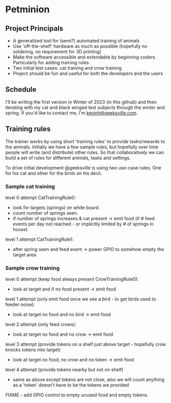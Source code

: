 # Petminion

## Project Principals

* A generalized tool for (semi?) automated training of animals
* Use 'off-the-shelf' hardware as much as possible (hopefully no soldering, no requirement for 3D printing)
* Make the software accessible and extendable by beginning coders.  Particularly for adding training rules.
* Two initial test cases: cat training and crow training
* Project should be fun and useful for both the developers and the users

## Schedule

I'll be writing the first version in Winter of 2023 (in this github) and then iterating with my cat and black winged test subjects through the winter and spring.
If you'd like to contact me, I'm kevinh@geeksville.com.

## Training rules

The trainer works by using short 'training rules' to provide tasks/rewards to the animals.  Initially we have a few sample rules, but hopefully over time people will write (and distribute) other rules.  So that collaboratively we can build a set of rules for different animals, tasks and settings.

To drive initial development @geeksville is using two use-case rules.  One for his cat and other for the birds on his deck.

### Sample cat training

level 0 attempt CatTrainingRule0:

- look for targets (springs) on white board.  
- count number of springs seen.
- if number of springs increases & cat present -> emit food (if # feed events per day not reached - or implicitly limited by # of springs in house)

level 1 attempt CatTrainingRule1:

- after spring seen and feed event -> power GPIO to somehow empty the target area

### Sample crow training

level 0 attempt (keep food always present CrowTrainingRule0):

- look at target and if no food present -> emit food

level 1 attempt (only emit food once we see a bird - to get birds used to feeder noise):

- look at target no food and no bird -> emit food 

level 2 attempt (only feed crows):

- look at target no food and no crow -> emit food 

level 3 attempt (provide tokens on a shelf just above target - hopefully crow knocks tokens into target)

- look at target no food, no crow and no token -> emit food

level 4 attempt (provide tokens nearby but not on shelf)

- same as above except tokens are not close, also we will count anything as a 'token' doesn't have to be the tokens we provided

FIXME - add GPIO control to empty unused food and empty tokens.
